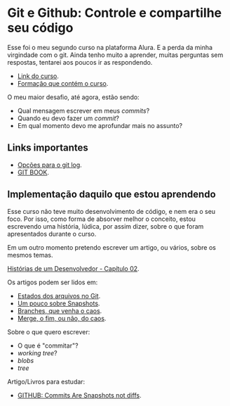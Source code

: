 # Git e Github: Controle e compartilhe seu código

Esse foi o meu segundo curso na plataforma Alura. E a perda da minha virgindade com o git.
Ainda tenho muito a aprender, muitas perguntas sem respostas, tentarei aos poucos ir 
as respondendo.

* [Link do curso](https://www.alura.com.br/curso-online-git-github-controle-de-versao).
* [Formação que contém o curso](https://www.alura.com.br/formacao-carreira-tester-qa).

O meu maior desafio, até agora, estão sendo:
* Qual mensagem escrever em meus *commits*?
* Quando eu devo fazer um *commit*?
* Em qual momento devo me aprofundar mais no assunto?

## Links importantes
* [Opções para o git log](https://devhints.io/git-log).
* [GIT BOOK](https://git-scm.com/book/pt-br/v2).

## Implementação daquilo que estou aprendendo
Esse curso não teve muito desenvolvimento de código, e nem era o seu foco. Por isso,
como forma de absorver melhor o conceito, estou escrevendo uma história, lúdica, por 
assim dizer, sobre o que foram apresentados durante o curso. 

Em um outro momento pretendo escrever um artigo, ou vários, sobre os mesmos temas.

[Histórias de um Desenvolvedor - Capítulo 02](HistoriasDeUmDesenvolvedor-Capitulo02.md).

Os artigos podem ser lidos em:

* [Estados dos arquivos no Git](ARTIGO_Status_Git.md).
* [Um pouco sobre Snapshots](ARTIGO_ExplicandoSnapshot.md).
* [Branches, que venha o caos](ARTIGO_Branches.md).
* [Merge, o fim, ou não, do caos](ARTIGO_Merge.md).


Sobre o que quero escrever:
* O que é "commitar"?
* *working tree*?
* *blobs*
* *tree*

Artigo/Livros para estudar:
* [GITHUB: Commits Are Snapshots not diffs](https://github.blog/2020-12-17-commits-are-snapshots-not-diffs/).